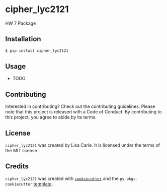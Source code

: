 # cipher_lyc2121

HW 7 Package

## Installation

```bash
$ pip install cipher_lyc2121
```

## Usage

- TODO

## Contributing

Interested in contributing? Check out the contributing guidelines. Please note that this project is released with a Code of Conduct. By contributing to this project, you agree to abide by its terms.

## License

`cipher_lyc2121` was created by Lisa Carle. It is licensed under the terms of the MIT license.

## Credits

`cipher_lyc2121` was created with [`cookiecutter`](https://cookiecutter.readthedocs.io/en/latest/) and the `py-pkgs-cookiecutter` [template](https://github.com/py-pkgs/py-pkgs-cookiecutter).
